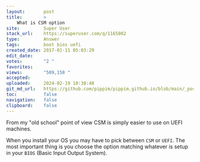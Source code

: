 ```yaml
---
layout:       post
title:        >
    What is CSM option
site:         Super User
stack_url:    https://superuser.com/q/1165802
type:         Answer
tags:         boot bios uefi
created_date: 2017-01-11 05:03:29
edit_date:    
votes:        "2 "
favorites:    
views:        "509,158 "
accepted:     
uploaded:     2024-02-19 10:38:48
git_md_url:   https://github.com/pippim/pippim.github.io/blob/main/_posts/2017/2017-01-11-What-is-CSM-option.md
toc:          false
navigation:   false
clipboard:    false
---
```


From my "old school" point of view CSM is simply easier to use on UEFI machines.

When you install your OS you may have to pick between `CSM` or `UEFI`. The most important thing is you choose the option matching whatever is setup in your `BIOS` (Basic Input Output System).
